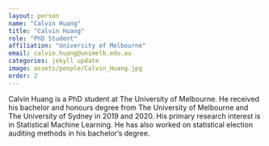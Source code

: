 ```yaml
---
layout: person
name: "Calvin Huang"
title: "Calvin Huang"
role: "PhD Student"
affiliation: "University of Melbourne"
email: calvin.huang@unimelb.edu.au
categories: jekyll update
image: assets/people/Calvin_Huang.jpg
order: 2
---
```

Calvin Huang is a PhD student at The University of Melbourne. He received his bachelor and honours degree from The University of Melbourne and The University of Sydney in 2019 and 2020. His primary research interest is in Statistical Machine Learning. He has also worked on statistical election auditing methods in his bachelor’s degree.
